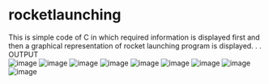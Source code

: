 # rocketlaunching
This is simple code of C in which required information is displayed first and then a graphical representation of rocket launching program is displayed.
.
.
OUTPUT  
![image](https://user-images.githubusercontent.com/79105608/235235923-4f42969e-52f0-4e25-b19c-bc7876941d99.png)
![image](https://user-images.githubusercontent.com/79105608/235236037-6d1e986f-9dee-4483-8e57-cc26b1525b57.png)
![image](https://user-images.githubusercontent.com/79105608/235236055-9fd43512-a553-4c94-be87-912e754663cd.png)
![image](https://user-images.githubusercontent.com/79105608/235236070-19ae0d19-f6f0-4578-a390-0085e858febc.png)
![image](https://user-images.githubusercontent.com/79105608/235236090-b4784665-d248-46fc-886b-9765bff5097f.png)
![image](https://user-images.githubusercontent.com/79105608/235236102-7c79d8f2-a8dc-411b-8241-6176df0c7bef.png)
![image](https://user-images.githubusercontent.com/79105608/235236115-62227c8d-8857-4e2d-9246-a31c153f908e.png)
![image](https://user-images.githubusercontent.com/79105608/235236150-31d7ae06-a822-4460-a88d-1005d2d01592.png)
![image](https://user-images.githubusercontent.com/79105608/235236163-c2a243a4-6103-4ed6-b627-85eb81c0fba4.png)

